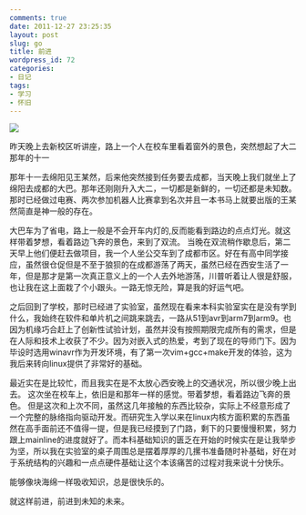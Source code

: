```yaml
---
comments: true
date: 2011-12-27 23:25:35
layout: post
slug: go
title: 前进
wordpress_id: 72
categories:
- 日记
tags:
- 学习
- 怀旧
---
```


![](http://blog.bigtao.info/wp-content/uploads/2011/12/1.png)

昨天晚上去新校区听讲座，路上一个人在校车里看着窗外的景色，突然想起了大二那年的十一

那年十一去绵阳见王某然，后来他突然接到任务要去成都，当天晚上我们就坐上了绵阳去成都的大巴。那年还刚刚升入大二，一切都是新鲜的，一切还都是未知数。那时已经做过电赛、两次参加机器人比赛拿到名次并且一本书马上就要出版的王某然简直是神一般的存在。

大巴车为了省电，路上一般是不会开车内灯的,反而能看到路边的点点灯光。就这样带着梦想，看着路边飞奔的景色，来到了双流。
当晚在双流稍作歇息后，第二天早上他们便赶去做项目，我一个人坐公交车到了成都市区。好在有高中同学接应，虽然很仓促但是不至于狼狈的在成都游荡了两天，虽然已经在西安生活了一年，但是那才是第一次真正意义上的一个人去外地游荡，川普听着让人很是舒服，也让我在这上面栽了个小跟头。一路无惊无险，算是我的好运气吧。

之后回到了学校，那时已经进了实验室，虽然现在看来本科实验室实在是没有学到什么，我始终在软件和单片机之间跳来跳去，一路从51到avr到arm7到arm9。也因为机缘巧合赶上了创新性试验计划，虽然并没有按照期限完成所有的需求，但是在人际和技术上收获了不少。因为对嵌入式的热爱，考到了现在的导师门下。因为毕设时选用winavr作为开发环境，有了第一次vim+gcc+make开发的体验，这为我后来转向linux提供了非常好的基础。

最近实在是比较忙，而且我实在是不太放心西安晚上的交通状况，所以很少晚上出去。
这次坐在校车上，依旧是和那年一样的感觉。带着梦想，看着路边飞奔的景色。
但是这次和上次不同，虽然这几年接触的东西比较杂，实际上不经意形成了一个完整的脉络指向驱动开发。而研究生入学以来在linux内核方面积累的东西虽然在高手面前还不值得一提，但是我已经摸到了门路，剩下的只要慢慢积累，努力跟上mainline的进度就好了。而本科基础知识的匮乏在开始的时候实在是让我举步为坚，所以我在实验室的桌子周围总是摆着厚厚的几摞书准备随时补基础，好在对于系统结构的兴趣和一点点硬件基础让这个本该痛苦的过程对我来说十分快乐。

能够像块海绵一样吸收知识，总是很快乐的。

就这样前进，前进到未知的未来。
